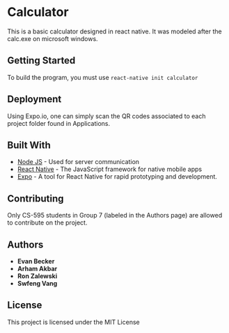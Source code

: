 # Calculator

This is a basic calculator designed in react native. It was modeled after the calc.exe on microsoft windows.

## Getting Started

To build the program, you must use `react-native init calculator`

## Deployment

Using Expo.io, one can simply scan the QR codes associated to each project folder found in Applications. 

## Built With

* [Node JS](https://nodejs.org/en/) - Used for server communication
* [React Native](https://facebook.github.io/react-native/) - The JavaScript framework for native mobile apps
* [Expo](https://expo.io/) - A tool for React Native for rapid prototyping and development. 

## Contributing

Only CS-595 students in Group 7 (labeled in the Authors page) are allowed to contribute on the project.

## Authors

* **Evan Becker**
* **Arham Akbar**
* **Ron Zalewski**
* **Swfeng Vang**

## License

This project is licensed under the MIT License
